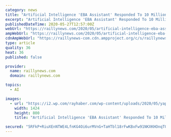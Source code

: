 ```yaml
---
category: news
title: "Artificial Intelligence 'EBA Assistant' Responded To 10 Million Messages"
excerpt: "Artificial Intelligence 'EBA Assistant' Responded To 10 Million Messages | 13 million 2 thousand 684 messages of 390 million 9 thousand 801 users have been answered with EBA Assistant since 240 April."
publishedDateTime: 2020-05-27T12:57:00Z
webUrl: "https://raillynews.com/2020/05/artificial-intelligence-eba-assistant-responded-to-10-million-messages/"
ampWebUrl: "https://raillynews.com/2020/05/artificial-intelligence-eba-assistant-responded-to-10-million-messages/amp/"
cdnAmpWebUrl: "https://raillynews-com.cdn.ampproject.org/c/s/raillynews.com/2020/05/artificial-intelligence-eba-assistant-responded-to-10-million-messages/amp/"
type: article
quality: 36
heat: 36
published: false

provider:
  name: raillynews.com
  domain: raillynews.com

topics:
  - AI

images:
  - url: "https://i2.wp.com/rayhaber.com/wp-content/uploads/2020/05/yapay-zekali-eba-asistan-10-milyon-mesaja-yanit-verdi.jpg?fit=1424%2C800&#038;ssl=1"
    width: 1424
    height: 800
    title: "Artificial Intelligence 'EBA Assistant' Responded To 10 Million Messages"

secured: "5RFkP+RiuXEnNTWE4LfnKG4Oi6urMVnG+TaHTbl18rFwKBxFw91NKXKHOnqTO9HystJqSCNH72SXeQPivOByKGaN56iw/f4CJduIWtwbVnfWumpNwSag2gnsN+85WcAZh/1aatfrkWtBxhEiXxeCH7DUWAQvxXvYrKjG2iIB5IhltGhywcO5hasNuC3h1CNlPx+Miv9mJK6qYbgR0CNC6qVQHTroeXonkRHOI2mVauckulPekjMg76f8ZsP7uM1oTzcnioE+PX02Jyltvp518JOmB3u7Bt47Q2hkpaPDIMZbmUdmiKLY97AndYiQnAoX;oaBrGo5Ci8S3XgKEAMVZfg=="
---
```


